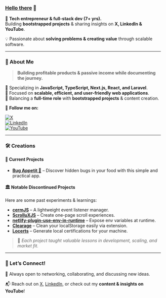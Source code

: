 ### [Hello there](https://www.youtube.com/watch?v=rEq1Z0bjdwc) 👋  

🚀 **Tech entrepreneur & full-stack dev (7+ yrs).**  
Building **bootstrapped projects** & sharing insights on **X, LinkedIn & YouTube**.  

💡 Passionate about **solving problems & creating value** through scalable software.  

---

### 🚀 About Me  
> **Building profitable products & passive income while documenting the journey.**  

🔹 Specializing in **JavaScript, TypeScript, Next.js, React, and Laravel**.  
🔹 Focused on **scalable, efficient, and user-friendly web applications**.  
🔹 Balancing a **full-time role** with **bootstrapped projects** & content creation.  

📢 **Follow me on:** 

[![X](https://img.shields.io/badge/X-%23000000.svg?style=for-the-badge&logo=x&logoColor=white)](https://x.com/bentocodeing)  
[![LinkedIn](https://img.shields.io/badge/LinkedIn-%230077B5.svg?style=for-the-badge&logo=linkedin&logoColor=white)](https://www.linkedin.com/in/bentocodeing/)  
[![YouTube](https://img.shields.io/badge/YouTube-%23FF0000.svg?style=for-the-badge&logo=youtube&logoColor=white)](your-youtube-link)  

---

### 🛠️ Creations  

#### 🚧 **Current Projects**  
- [**Bug Appetit 🐛**](https://bugappetit.app) – Discover hidden bugs in your food with this simple and practical app.  

#### 🏛️ **Notable Discontinued Projects**  
Here are some past experiments & learnings:  
- [**cermJS**](https://github.com/ARKHN3B/cermjs) – A lightweight event listener manager.  
- [**ScrolluXJS**](https://github.com/ARKHN3B/ScrolluXJS) – Create one-page scroll experiences.  
- [**netlify-plugin-use-env-in-runtime**](https://github.com/ARKHN3B/netlify-plugin-use-env-in-runtime) – Expose env variables at runtime.  
- [**Clearage**](https://chrome.google.com/webstore/detail/clearage-clear-your-local/degjfgjmcbgmokkinibindbpghljhnfp?hl=en) – Clean your localStorage easily via extension.  
- [**Locerts**](https://github.com/ARKHN3B/locerts) – Generate local certifications for your machine.  

> 📝 *Each project taught valuable lessons in development, scaling, and market fit.*  

---

### 📩 Let’s Connect!  
🚀 Always open to networking, collaborating, and discussing new ideas.  

📬 Reach out on [X](your-x-link), [LinkedIn](your-linkedin-link), or check out my **content & insights on YouTube**!  

